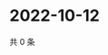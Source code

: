 # 2022-10-12

共 0 条

<!-- BEGIN WEIBO -->
<!-- 最后更新时间 Wed Oct 12 2022 13:37:50 GMT+0800 (China Standard Time) -->

<!-- END WEIBO -->
